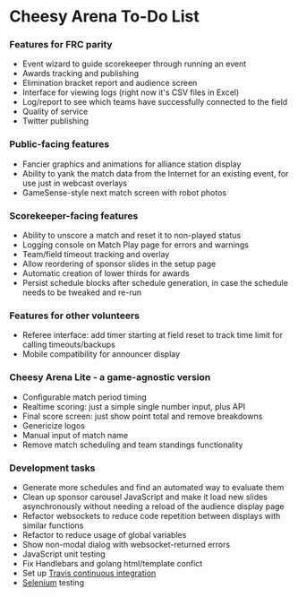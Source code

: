 Cheesy Arena To-Do List
=======================

### Features for FRC parity
* Event wizard to guide scorekeeper through running an event
* Awards tracking and publishing
* Elimination bracket report and audience screen
* Interface for viewing logs (right now it's CSV files in Excel)
* Log/report to see which teams have successfully connected to the field
* Quality of service
* Twitter publishing

### Public-facing features
* Fancier graphics and animations for alliance station display
* Ability to yank the match data from the Internet for an existing event, for use just in webcast overlays
* GameSense-style next match screen with robot photos

### Scorekeeper-facing features
* Ability to unscore a match and reset it to non-played status
* Logging console on Match Play page for errors and warnings
* Team/field timeout tracking and overlay
* Allow reordering of sponsor slides in the setup page
* Automatic creation of lower thirds for awards
* Persist schedule blocks after schedule generation, in case the schedule needs to be tweaked and re-run

### Features for other volunteers
* Referee interface: add timer starting at field reset to track time limit for calling timeouts/backups
* Mobile compatibility for announcer display

### Cheesy Arena Lite - a game-agnostic version
* Configurable match period timing
* Realtime scoring: just a simple single number input, plus API
* Final score screen: just show point total and remove breakdowns
* Genericize logos
* Manual input of match name
* Remove match scheduling and team standings functionality

### Development tasks
* Generate more schedules and find an automated way to evaluate them
* Clean up sponsor carousel JavaScript and make it load new slides asynchronously without needing a reload of the audience display page
* Refactor websockets to reduce code repetition between displays with similar functions
* Refactor to reduce usage of global variables
* Show non-modal dialog with websocket-returned errors
* JavaScript unit testing
* Fix Handlebars and golang html/template confict
* Set up [Travis continuous integration](https://travis-ci.org)
* [Selenium](http://www.seleniumhq.org) testing
